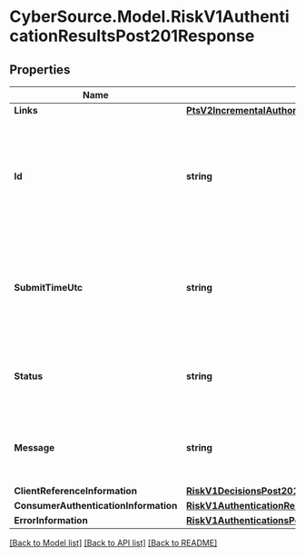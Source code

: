 # CyberSource.Model.RiskV1AuthenticationResultsPost201Response
## Properties

Name | Type | Description | Notes
------------ | ------------- | ------------- | -------------
**Links** | [**PtsV2IncrementalAuthorizationPatch201ResponseLinks**](PtsV2IncrementalAuthorizationPatch201ResponseLinks.md) |  | [optional] 
**Id** | **string** | An unique identification number generated by Cybersource to identify the submitted request. Returned by all services. It is also appended to the endpoint of the resource. On incremental authorizations, this value with be the same as the identification number returned in the original authorization response.  | [optional] 
**SubmitTimeUtc** | **string** | Time of request in UTC. Format: &#x60;YYYY-MM-DDThh:mm:ssZ&#x60; **Example** &#x60;2016-08-11T22:47:57Z&#x60; equals August 11, 2016, at 22:47:57 (10:47:57 p.m.). The &#x60;T&#x60; separates the date and the time. The &#x60;Z&#x60; indicates UTC.  Returned by Cybersource for all services.  | [optional] 
**Status** | **string** | The status for payerAuthentication 201 enroll and validate calls. Possible values are: - &#x60;AUTHENTICATION_SUCCESSFUL&#x60; - &#x60;PENDING_AUTHENTICATION&#x60; - &#x60;AUTHENTICATION_FAILED&#x60;  | [optional] 
**Message** | **string** | The message describing the reason of the status. Value is: - The cardholder is enrolled in Payer Authentication. Please authenticate the cardholder before continuing with the transaction.  | [optional] 
**ClientReferenceInformation** | [**RiskV1DecisionsPost201ResponseClientReferenceInformation**](RiskV1DecisionsPost201ResponseClientReferenceInformation.md) |  | [optional] 
**ConsumerAuthenticationInformation** | [**RiskV1AuthenticationResultsPost201ResponseConsumerAuthenticationInformation**](RiskV1AuthenticationResultsPost201ResponseConsumerAuthenticationInformation.md) |  | [optional] 
**ErrorInformation** | [**RiskV1AuthenticationsPost201ResponseErrorInformation**](RiskV1AuthenticationsPost201ResponseErrorInformation.md) |  | [optional] 

[[Back to Model list]](../README.md#documentation-for-models) [[Back to API list]](../README.md#documentation-for-api-endpoints) [[Back to README]](../README.md)

